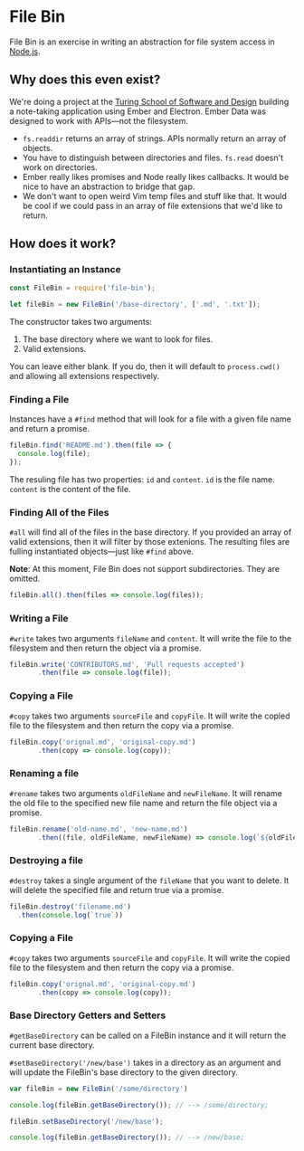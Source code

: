 # File Bin

File Bin is an exercise in writing an abstraction for file system access in [Node.js].

[Node.js]: http://nodejs.org

## Why does this even exist?

We're doing a project at the [Turing School of Software and Design][turing] building a note-taking application using Ember and Electron. Ember Data was designed to work with APIs—not the filesystem.

- `fs.readdir` returns an array of strings. APIs normally return an array of objects.
- You have to distinguish between directories and files. `fs.read` doesn't work on directories.
- Ember really likes promises and Node really likes callbacks. It would be nice to have an abstraction to bridge that gap.
- We don't want to open weird Vim temp files and stuff like that. It would be cool if we could pass in an array of file extensions that we'd like to return.

[turing]: http://turing.io

## How does it work?

### Instantiating an Instance

```js
const FileBin = require('file-bin');

let fileBin = new FileBin('/base-directory', ['.md', '.txt']);
```

The constructor takes two arguments:

1. The base directory where we want to look for files.
2. Valid extensions.

You can leave either blank. If you do, then it will default to `process.cwd()` and allowing all extensions respectively.

### Finding a File

Instances have a `#find` method that will look for a file with a given file name and return a promise.

```js
fileBin.find('README.md').then(file => {
  console.log(file);
});
```

The resuling file has two properties: `id` and `content`. `id` is the file name. `content` is the content of the file.

### Finding All of the Files

`#all` will find all of the files in the base directory. If you provided an array of valid extensions, then it will filter by those extenions. The resulting files are fulling instantiated objects—just like `#find` above.

**Note**: At this moment, File Bin does not support subdirectories. They are omitted.

```js
fileBin.all().then(files => console.log(files));
```

### Writing a File

`#write` takes two arguments `fileName` and `content`. It will write the file to the filesystem and then return the object via a promise.

```js
fileBin.write('CONTRIBUTORS.md', 'Pull requests accepted')
       .then(file => console.log(file));
```

### Copying a File

`#copy` takes two arguments `sourceFile` and `copyFile`. It will write the copied file to the filesystem and then return the copy via a promise.

```js
fileBin.copy('orignal.md', 'original-copy.md')
       .then(copy => console.log(copy));
```

### Renaming a file

`#rename` takes two arguments `oldFileName` and `newFileName`. It will rename the old file to the specified new file name and return the file object via a promise.

```js
fileBin.rename('old-name.md', 'new-name.md')
       .then((file, oldFileName, newFileName) => console.log(`${oldFileName} was successfully renamed to ${newFileName}.`)
```

### Destroying a file

`#destroy` takes a single argument of the `fileName` that you want to delete. It will delete the specified file and return true via a promise.

```js
fileBin.destroy('filename.md')
  .then(console.log(`true`))
```

### Copying a File

`#copy` takes two arguments `sourceFile` and `copyFile`. It will write the copied file to the filesystem and then return the copy via a promise.

```js
fileBin.copy('orignal.md', 'original-copy.md')
       .then(copy => console.log(copy));
```

### Base Directory Getters and Setters

`#getBaseDirectory` can be called on a FileBin instance and it will return the current base directory.

`#setBaseDirectory('/new/base')` takes in a directory as an argument and will update the FileBin's base directory to the given directory.

```js
var fileBin = new FileBin('/some/directory')

console.log(fileBin.getBaseDirectory()); // --> /some/directory;

fileBin.setBaseDirectory('/new/base');

console.log(fileBin.getBaseDirectory()); // --> /new/base;
```
